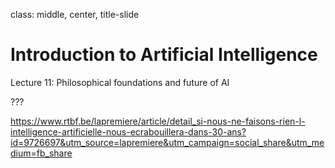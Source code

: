 class: middle, center, title-slide

# Introduction to Artificial Intelligence

Lecture 11: Philosophical foundations and future of AI

???

https://www.rtbf.be/lapremiere/article/detail_si-nous-ne-faisons-rien-l-intelligence-artificielle-nous-ecrabouillera-dans-30-ans?id=9726697&utm_source=lapremiere&utm_campaign=social_share&utm_medium=fb_share
